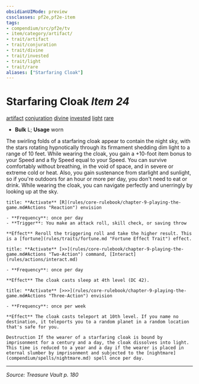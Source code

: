 ```yaml
---
obsidianUIMode: preview
cssclasses: pf2e,pf2e-item
tags:
- compendium/src/pf2e/tv
- item/category/artifact/
- trait/artifact
- trait/conjuration
- trait/divine
- trait/invested
- trait/light
- trait/rare
aliases: ["Starfaring Cloak"]
---
```

# Starfaring Cloak *Item 24*  
[artifact](rules/traits/artifact-gmg.md "Artifact Item Trait")  [conjuration](rules/traits/conjuration.md "Conjuration School Trait")  [divine](rules/traits/divine.md "Divine Tradition Trait")  [invested](rules/traits/invested.md "Invested Item Trait")  [light](rules/traits/light.md "Light Effect Trait")  [rare](rules/traits/rare.md "Rare Rarity Trait")  

- **Bulk** L; **Usage** worn

The swirling folds of a starfaring cloak appear to contain the night sky, with the stars rotating hypnotically through its firmament shedding dim light to a range of 10 feet. While wearing the cloak, you gain a +10-foot item bonus to your Speed and a fly Speed equal to your Speed. You can survive comfortably without breathing, in the void of space, and in severe or extreme cold or heat. Also, you gain sustenance from starlight and sunlight, so if you're outdoors for an hour or more per day, you don't need to eat or drink. While wearing the cloak, you can navigate perfectly and unerringly by looking up at the sky.

```ad-embed-ability
title: **Activate** [R](rules/core-rulebook/chapter-9-playing-the-game.md#Actions "Reaction") envision

- **Frequency**: once per day
- **Trigger**: You make an attack roll, skill check, or saving throw

**Effect** Reroll the triggering roll and take the higher result. This is a [fortune](rules/traits/fortune.md "Fortune Effect Trait") effect.
```

```ad-embed-ability
title: **Activate** [>>](rules/core-rulebook/chapter-9-playing-the-game.md#Actions "Two-Action") command, [Interact](rules/actions/interact.md)

- **Frequency**: once per day

**Effect** The cloak casts sleep at 4th level (DC 42).
```

```ad-embed-ability
title: **Activate** [>>>](rules/core-rulebook/chapter-9-playing-the-game.md#Actions "Three-Action") envision

- **Frequency**: once per week

**Effect** The cloak casts teleport at 10th level. If you name no destination, it teleports you to a random planet in a random location that's safe for you.

Destruction If the wearer of a starfaring cloak is bound by imprisonment for a century and a day, the cloak dissolves into light. This time is reduced to a year and a day if the wearer is placed in eternal slumber by imprisonment and subjected to the [nightmare](compendium/spells/nightmare.md) spell once per day.
```


---
*Source: Treasure Vault p. 180*